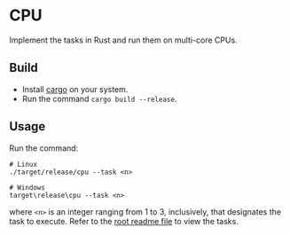 # CPU

Implement the tasks in Rust and run them on multi-core CPUs.


## Build

- Install [cargo](https://doc.rust-lang.org/stable/cargo/) on your system.
- Run the command `cargo build --release`.


## Usage

Run the command:

```
# Linux
./target/release/cpu --task <n>

# Windows
target\release\cpu --task <n>
```

where `<n>` is an integer ranging from 1 to 3, inclusively, that designates the task to execute.
Refer to the [root readme file](../readme.md) to view the tasks.
